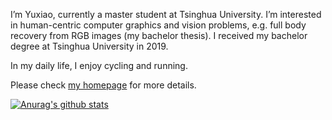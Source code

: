 I’m Yuxiao, currently a master student at Tsinghua University. I’m interested in human-centric computer graphics and vision problems, e.g. full body recovery from RGB images (my bachelor thesis). I received my bachelor degree at Tsinghua University in 2019.

In my daily life, I enjoy cycling and running.

Please check [my homepage](https://calciferzh.github.io/) for more details.

[![Anurag's github stats](https://github-readme-stats.vercel.app/api?username=CalciferZh?&hide=prs,issues)](https://github.com/anuraghazra/github-readme-stats)
